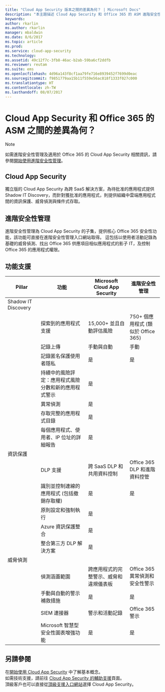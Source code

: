 ```yaml
---
title: "Cloud App Security 版本之間的差異為何？ | Microsoft Docs"
description: "本主題描述 Cloud App Security 和 Office 365 的 ASM 進階安全性管理之間的差異。"
keywords: 
author: rkarlin
ms.author: rkarlin
manager: mbaldwin
ms.date: 8/6/2017
ms.topic: article
ms.prod: 
ms.service: cloud-app-security
ms.technology: 
ms.assetid: 49c12f7c-3fb8-46ac-b2ab-59ba6cf2ddfb
ms.reviewer: reutam
ms.suite: ems
ms.openlocfilehash: 4d96a143f8cf1aa79fe716e8939452f7699d0eac
ms.sourcegitcommit: f9851779aa15b11f559e56ac818f1333f027c000
ms.translationtype: HT
ms.contentlocale: zh-TW
ms.lasthandoff: 08/07/2017
---
```

# <a name="what-are-the-differences-between-cloud-app-security-and-asm-for-office-365"></a>Cloud App Security 和 Office 365 的 ASM 之間的差異為何？

> [!NOTE]
> 如需進階安全性管理及適用於 Office 365 的 Cloud App Security 相關資訊，請參閱[開始使用進階安全性管理](https://support.office.com/article/Get-started-with-Advanced-Management-Security-d9ee4d67-f2b3-42b4-9c9e-c4529904990a)。

## <a name="cloud-app-security"></a>Cloud App Security 

獨立版的 Cloud App Security 為跨 SaaS 解決方案，為待批准的應用程式提供 Shadow IT Discovery，而針對獲批准的應用程式，則提供組織中雲端應用程式間的資訊保護、威脅偵測與條件式存取。 

## <a name="advanced-security-management"></a>進階安全性管理

進階安全性管理為 Cloud App Security 的子集，提供核心 Office 365 安全性功能，該功能可直接在進階安全性管理入口網站取得。 這包括以使用者活動記錄為基礎的威脅偵測、找出 Office 365 供應項目相似應用程式的影子 IT，及控制 Office 365 的應用程式權限。

## <a name="feature-support"></a>功能支援

|Pillar|功能|Microsoft Cloud App Security|進階安全性管理|
|----|----|----|----|
|Shadow IT Discovery||||
||探索到的應用程式支援|15,000+ 並且自動評估風險|750+ 個應用程式 (類似於 Office 365)|
||記錄上傳|手動與自動|手動|
||記錄匿名保護使用者隱私|是|是|
||持續中的風險評定：應用程式風險分數和新的應用程式警示|是||
||異常偵測|是||
||存取完整的應用程式目錄|是||
||每個應用程式、使用者、IP 位址的詳細報告|是||
|資訊保護||||
||DLP 支援|跨 SaaS DLP 和共用資料控制|Office 365 DLP 和進階資料控管|
||識別並控制連線的應用程式 (包括撤銷存取權)|是|是|
||原則設定和強制執行|是||
||Azure 資訊保護整合|是||
||整合第三方 DLP 解決方案|是||
|威脅偵測||||
||偵測涵蓋範圍|跨應用程式的完整警示、威脅和違規儀表板|Office 365 異常偵測和安全性警示|
||手動與自動的警示補救措施|是|是|
||SIEM 連接器|警示和活動記錄|Office 365 警示|
||Microsoft 智慧型安全性圖表增強功能|是|是|


## <a name="see-also"></a>另請參閱  

在[開始使用 Cloud App Security](getting-started-with-cloud-app-security.md) 中了解基本概念。    
如需技術支援，請前往 [Cloud App Security 的輔助支援](http://support.microsoft.com/oas/default.aspx?prid=16031)頁面。   
頂級客戶也可以直接從[頂級支援入口網站](https://premier.microsoft.com/)選擇 Cloud App Security。   

